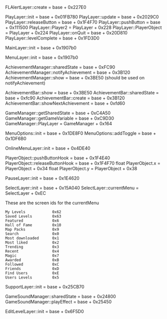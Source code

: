 FLAlertLayer::create = base + 0x227E0


PlayLayer::init = base + 0x01FB780
PlayLayer::update = base + 0x2029C0
PlayLayer::releaseButton = base + 0x1F4F70
PlayLayer::pushButton = base + 0x111500
PlayLayer::Player2 = PlayLayer + 0x228
PlayLayer::PlayerObject = PlayLayer + 0x224
PlayLayer::onQuit = base + 0x20D810
PlayLayer::levelComplete = base + 0x1FD3D0


MainLayer::init = base + 0x1907b0


MenuLayer::init = base + 0x1907b0


AchievementManager::sharedState = base + 0xFC90
AchievementManager::notifyAchievement = base + 0x3B120
AchievementManager::show = base + 0x3BE50 (should be used on notifyAchievement)


AchievementBar::show = base + 0x3BE50
AchievementBar::sharedState = base + 0xfc90
AchievementBar::create = base + 0x3B120
AchievementBar::showNextAchievement = base + 0xfd60


GameManager::getSharedState = base + 0xC4A50
GameManager::getGameVariable = base + 0xC9D30
GameManager::PlayLayer = GameManager + 0x164


MenuOptions::init = base + 0x1DE8F0
MenuOptions::addToggle = base + 0x1DF6B0


OnlineMenuLayer::init = base + 0x4DE40


PlayerObject::pushButtonHook = base + 0x1F4E40
PlayerObject::releaseButtonHook = base + 0x1F4F70
float PlayerObject.x = PlayerObject + 0x34
float PlayerObject.y = PlayerObject + 0x38


PauseLayer::init = base + 0x1E4620


SelectLayer::init = base + 0x15A040
SelectLayer::currentMenu = SelectLayer + 0xEC


These are the screen ids for the currentMenu 
```
My Levels            0x62
Saved Levels         0x63
Featured             0x6
Hall of Fame         0x10
Map Packs            0x9
Search               0x0
Most downloaded      0x1
Most liked           0x2
Trending             0x3
Recent               0x4
Magic                0x7
Awarded              0xB
Followed             0xC
Friends              0xD
Find Users           0xE
Users Levels         0x5
```


SupportLayer::init = base + 0x25CB70


GameSoundManager::sharedState = base + 0x24800
GameSoundManager::playEffect = base + 0x25450 


EditLevelLayer::init = base + 0x6F5D0
